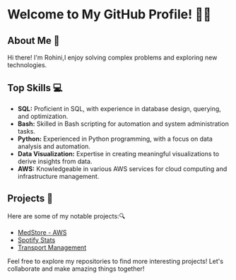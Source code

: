 # Welcome to My GitHub Profile! 👋🐱

## About Me 🐙

Hi there! I'm Rohini,I enjoy solving complex problems and exploring new technologies.

## Top Skills 💻

- **SQL:** Proficient in SQL, with experience in database design, querying, and optimization.
- **Bash:** Skilled in Bash scripting for automation and system administration tasks.
- **Python:** Experienced in Python programming, with a focus on data analysis and automation.
- **Data Visualization:** Expertise in creating meaningful visualizations to derive insights from data.
- **AWS:** Knowledgeable in various AWS services for cloud computing and infrastructure management.

## Projects 🚧

Here are some of my notable projects:🔍

- [MedStore - AWS](https://github.com/pleiadev24/MedStore)
- [Spotify Stats](https://github.com/pleiadev24/spotify-stats)
- [Transport Management](https://github.com/pleiadev24/transport_management)

Feel free to explore my repositories to find more interesting projects!
Let's collaborate and make amazing things together! 

